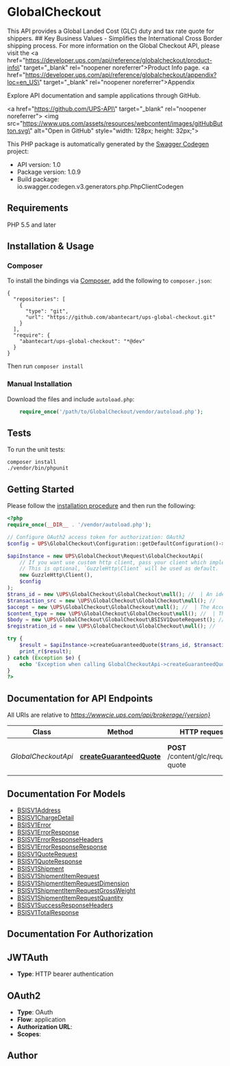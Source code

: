 # GlobalCheckout
This API provides a Global Landed Cost (GLC) duty and tax rate quote for shippers.  ## Key Business Values - Simplifies the International Cross Border shipping process.  For more information on the Global Checkout API, please visit the <a href=\"https://developer.ups.com/api/reference/globalcheckout/product-info\" target=\"_blank\" rel=\"noopener noreferrer\">Product Info</a> page.  <a href=\"https://developer.ups.com/api/reference/globalcheckout/appendix?loc=en_US\" target=\"_blank\" rel=\"noopener noreferrer\">Appendix</a> </br><p>Explore API documentation and sample applications through GitHub.</p> <a href=\"https://github.com/UPS-API\" target=\"_blank\" rel=\"noopener noreferrer\">   <img src=\"https://www.ups.com/assets/resources/webcontent/images/gitHubButton.svg\" alt=\"Open in GitHub\" style=\"width: 128px; height: 32px;\"> </a>

This PHP package is automatically generated by the [Swagger Codegen](https://github.com/swagger-api/swagger-codegen) project:

- API version: 1.0
- Package version: 1.0.9
- Build package: io.swagger.codegen.v3.generators.php.PhpClientCodegen

## Requirements

PHP 5.5 and later

## Installation & Usage
### Composer

To install the bindings via [Composer](http://getcomposer.org/), add the following to `composer.json`:

```
{
  "repositories": [
    {
      "type": "git",
      "url": "https://github.com/abantecart/ups-global-checkout.git"
    }
  ],
  "require": {
    "abantecart/ups-global-checkout": "*@dev"
  }
}
```

Then run `composer install`

### Manual Installation

Download the files and include `autoload.php`:

```php
    require_once('/path/to/GlobalCheckout/vendor/autoload.php');
```

## Tests

To run the unit tests:

```
composer install
./vendor/bin/phpunit
```

## Getting Started

Please follow the [installation procedure](#installation--usage) and then run the following:

```php
<?php
require_once(__DIR__ . '/vendor/autoload.php');

// Configure OAuth2 access token for authorization: OAuth2
$config = UPS\GlobalCheckout\Configuration::getDefaultConfiguration()->setAccessToken('YOUR_ACCESS_TOKEN');

$apiInstance = new UPS\GlobalCheckout\Request\GlobalCheckoutApi(
    // If you want use custom http client, pass your client which implements `GuzzleHttp\ClientInterface`.
    // This is optional, `GuzzleHttp\Client` will be used as default.
    new GuzzleHttp\Client(),
    $config
);
$trans_id = new \UPS\GlobalCheckout\GlobalCheckout\null(); //  | An identifier unique to the request.
$transaction_src = new \UPS\GlobalCheckout\GlobalCheckout\null(); //  | Identifies the client/source application that is calling.
$accept = new \UPS\GlobalCheckout\GlobalCheckout\null(); //  | The Accept request HTTP header indicates which content types, expressed as MIME types, the client is able to understand.
$content_type = new \UPS\GlobalCheckout\GlobalCheckout\null(); //  | The Content-Type header provides the client with the actual content/media type of the returned content.
$body = new \UPS\GlobalCheckout\GlobalCheckout\BSISV1QuoteRequest(); // \UPS\GlobalCheckout\GlobalCheckout\BSISV1QuoteRequest | 
$registration_id = new \UPS\GlobalCheckout\GlobalCheckout\null(); //  | The Customer Registration Identifier used to validate the shipper account.  If not passed then it will be obtained with the OAuth token's UUID.

try {
    $result = $apiInstance->createGuaranteedQuote($trans_id, $transaction_src, $accept, $content_type, $body, $registration_id);
    print_r($result);
} catch (Exception $e) {
    echo 'Exception when calling GlobalCheckoutApi->createGuaranteedQuote: ', $e->getMessage(), PHP_EOL;
}
?>
```

## Documentation for API Endpoints

All URIs are relative to *https://wwwcie.ups.com/api/brokerage/{version}*

Class | Method | HTTP request | Description
------------ | ------------- | ------------- | -------------
*GlobalCheckoutApi* | [**createGuaranteedQuote**](docs/Api/GlobalCheckoutApi.md#createguaranteedquote) | **POST** /content/glc/request-quote | returns a guaranteed landed cost quote

## Documentation For Models

 - [BSISV1Address](docs/Model/BSISV1Address.md)
 - [BSISV1ChargeDetail](docs/Model/BSISV1ChargeDetail.md)
 - [BSISV1Error](docs/Model/BSISV1Error.md)
 - [BSISV1ErrorResponse](docs/Model/BSISV1ErrorResponse.md)
 - [BSISV1ErrorResponseHeaders](docs/Model/BSISV1ErrorResponseHeaders.md)
 - [BSISV1ErrorResponseResponse](docs/Model/BSISV1ErrorResponseResponse.md)
 - [BSISV1QuoteRequest](docs/Model/BSISV1QuoteRequest.md)
 - [BSISV1QuoteResponse](docs/Model/BSISV1QuoteResponse.md)
 - [BSISV1Shipment](docs/Model/BSISV1Shipment.md)
 - [BSISV1ShipmentItemRequest](docs/Model/BSISV1ShipmentItemRequest.md)
 - [BSISV1ShipmentItemRequestDimension](docs/Model/BSISV1ShipmentItemRequestDimension.md)
 - [BSISV1ShipmentItemRequestGrossWeight](docs/Model/BSISV1ShipmentItemRequestGrossWeight.md)
 - [BSISV1ShipmentItemRequestQuantity](docs/Model/BSISV1ShipmentItemRequestQuantity.md)
 - [BSISV1SuccessResponseHeaders](docs/Model/BSISV1SuccessResponseHeaders.md)
 - [BSISV1TotalResponse](docs/Model/BSISV1TotalResponse.md)

## Documentation For Authorization


## JWTAuth

- **Type**: HTTP bearer authentication

## OAuth2

- **Type**: OAuth
- **Flow**: application
- **Authorization URL**: 
- **Scopes**: 


## Author



